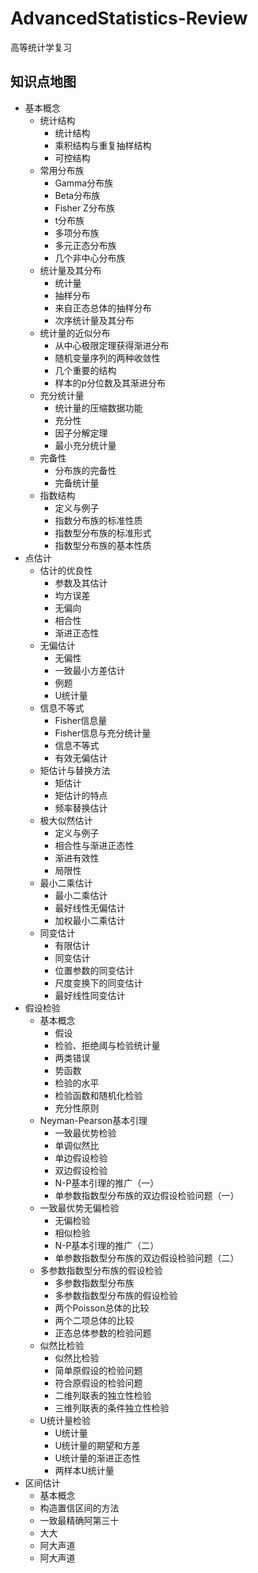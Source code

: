 # AdvancedStatistics-Review
高等统计学复习

## 知识点地图

- 基本概念
  - 统计结构
    - 统计结构
    - 乘积结构与重复抽样结构
    - 可控结构
  - 常用分布族
    - Gamma分布族  
    - Beta分布族
    - Fisher Z分布族
    - t分布族
    - 多项分布族
    - 多元正态分布族
    - 几个非中心分布族
  - 统计量及其分布
    - 统计量
    - 抽样分布
    - 来自正态总体的抽样分布
    - 次序统计量及其分布
  - 统计量的近似分布
    - 从中心极限定理获得渐进分布
    - 随机变量序列的两种收敛性
    - 几个重要的结构
    - 样本的p分位数及其渐进分布
  - 充分统计量
    - 统计量的压缩数据功能
    - 充分性
    - 因子分解定理
    - 最小充分统计量
  - 完备性
    - 分布族的完备性
    - 完备统计量
  - 指数结构
    - 定义与例子
    - 指数分布族的标准性质
    - 指数型分布族的标准形式
    - 指数型分布族的基本性质
- 点估计
  - 估计的优良性
    - 参数及其估计
    - 均方误差
    - 无偏向
    - 相合性
    - 渐进正态性
  - 无偏估计
    - 无偏性
    - 一致最小方差估计
    - 例题
    - U统计量
  - 信息不等式
    - Fisher信息量
    - Fisher信息与充分统计量
    - 信息不等式
    - 有效无偏估计
  - 矩估计与替换方法
    - 矩估计
    - 矩估计的特点
    - 频率替换估计
  - 极大似然估计
    - 定义与例子
    - 相合性与渐进正态性
    - 渐进有效性
    - 局限性
  - 最小二乘估计
    - 最小二乘估计
    - 最好线性无偏估计
    - 加权最小二乘估计
  - 同变估计
    - 有限估计
    - 同变估计
    - 位置参数的同变估计
    - 尺度变换下的同变估计
    - 最好线性同变估计
- 假设检验
  - 基本概念
    - 假设
    - 检验、拒绝阈与检验统计量
    - 两类错误
    - 势函数
    - 检验的水平
    - 检验函数和随机化检验
    - 充分性原则
  - Neyman-Pearson基本引理
    - 一致最优势检验
    - 单调似然比
    - 单边假设检验
    - 双边假设检验
    - N-P基本引理的推广（一）
    - 单参数指数型分布族的双边假设检验问题（一）
  - 一致最优势无偏检验
    - 无偏检验
    - 相似检验
    - N-P基本引理的推广（二）
    - 单参数指数型分布族的双边假设检验问题（二）
  - 多参数指数型分布族的假设检验
    - 多参数指数型分布族
    - 多参数指数型分布族的假设检验
    - 两个Poisson总体的比较
    - 两个二项总体的比较
    - 正态总体参数的检验问题
  - 似然比检验
    - 似然比检验
    - 简单原假设的检验问题
    - 符合原假设的检验问题
    - 二维列联表的独立性检验
    - 三维列联表的条件独立性检验
  - U统计量检验
    - U统计量
    - U统计量的期望和方差
    - U统计量的渐进正态性
    - 两样本U统计量
- 区间估计
  - 基本概念
  - 构造置信区间的方法
  - 一致最精确阿第三十
  - 大大
  - 阿大声道
  - 阿大声道